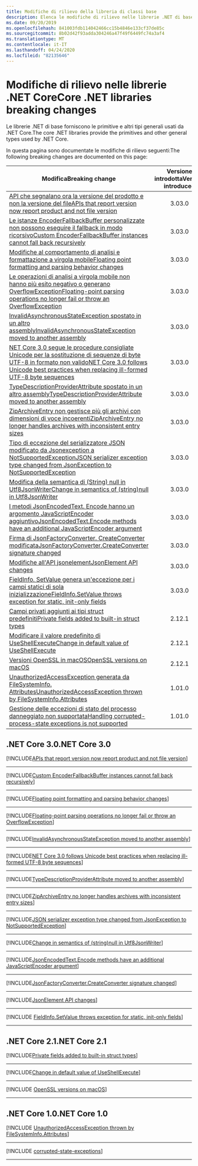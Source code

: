 ```yaml
---
title: Modifiche di rilievo della libreria di classi base
description: Elenca le modifiche di rilievo nelle librerie .NET di base.
ms.date: 09/20/2019
ms.openlocfilehash: 841003fdb114042466cc15b4846e133cf37de85c
ms.sourcegitcommit: 8b02d42f93adda304246a47f49f6449fc74a3af4
ms.translationtype: MT
ms.contentlocale: it-IT
ms.lasthandoff: 04/24/2020
ms.locfileid: "82135646"
---
```

# <a name="core-net-libraries-breaking-changes"></a><span data-ttu-id="60924-103">Modifiche di rilievo nelle librerie .NET Core</span><span class="sxs-lookup"><span data-stu-id="60924-103">Core .NET libraries breaking changes</span></span>

<span data-ttu-id="60924-104">Le librerie .NET di base forniscono le primitive e altri tipi generali usati da .NET Core.</span><span class="sxs-lookup"><span data-stu-id="60924-104">The core .NET libraries provide the primitives and other general types used by .NET Core.</span></span>

<span data-ttu-id="60924-105">In questa pagina sono documentate le modifiche di rilievo seguenti:</span><span class="sxs-lookup"><span data-stu-id="60924-105">The following breaking changes are documented on this page:</span></span>

| <span data-ttu-id="60924-106">Modifica</span><span class="sxs-lookup"><span data-stu-id="60924-106">Breaking change</span></span> | <span data-ttu-id="60924-107">Versione introdotta</span><span class="sxs-lookup"><span data-stu-id="60924-107">Version introduced</span></span> |
| - | :-: |
| [<span data-ttu-id="60924-108">API che segnalano ora la versione del prodotto e non la versione del file</span><span class="sxs-lookup"><span data-stu-id="60924-108">APIs that report version now report product and not file version</span></span>](#apis-that-report-version-now-report-product-and-not-file-version) | <span data-ttu-id="60924-109">3.0</span><span class="sxs-lookup"><span data-stu-id="60924-109">3.0</span></span> |
| [<span data-ttu-id="60924-110">Le istanze EncoderFallbackBuffer personalizzate non possono eseguire il fallback in modo ricorsivo</span><span class="sxs-lookup"><span data-stu-id="60924-110">Custom EncoderFallbackBuffer instances cannot fall back recursively</span></span>](#custom-encoderfallbackbuffer-instances-cannot-fall-back-recursively) | <span data-ttu-id="60924-111">3.0</span><span class="sxs-lookup"><span data-stu-id="60924-111">3.0</span></span> |
| [<span data-ttu-id="60924-112">Modifiche al comportamento di analisi e formattazione a virgola mobile</span><span class="sxs-lookup"><span data-stu-id="60924-112">Floating point formatting and parsing behavior changes</span></span>](#floating-point-formatting-and-parsing-behavior-changed) | <span data-ttu-id="60924-113">3.0</span><span class="sxs-lookup"><span data-stu-id="60924-113">3.0</span></span> |
| [<span data-ttu-id="60924-114">Le operazioni di analisi a virgola mobile non hanno più esito negativo o generano OverflowException</span><span class="sxs-lookup"><span data-stu-id="60924-114">Floating-point parsing operations no longer fail or throw an OverflowException</span></span>](#floating-point-parsing-operations-no-longer-fail-or-throw-an-overflowexception) | <span data-ttu-id="60924-115">3.0</span><span class="sxs-lookup"><span data-stu-id="60924-115">3.0</span></span> |
| [<span data-ttu-id="60924-116">InvalidAsynchronousStateException spostato in un altro assembly</span><span class="sxs-lookup"><span data-stu-id="60924-116">InvalidAsynchronousStateException moved to another assembly</span></span>](#invalidasynchronousstateexception-moved-to-another-assembly) | <span data-ttu-id="60924-117">3.0</span><span class="sxs-lookup"><span data-stu-id="60924-117">3.0</span></span> |
| [<span data-ttu-id="60924-118">NET Core 3,0 segue le procedure consigliate Unicode per la sostituzione di sequenze di byte UTF-8 in formato non valido</span><span class="sxs-lookup"><span data-stu-id="60924-118">NET Core 3.0 follows Unicode best practices when replacing ill-formed UTF-8 byte sequences</span></span>](#net-core-30-follows-unicode-best-practices-when-replacing-ill-formed-utf-8-byte-sequences) | <span data-ttu-id="60924-119">3.0</span><span class="sxs-lookup"><span data-stu-id="60924-119">3.0</span></span> |
| [<span data-ttu-id="60924-120">TypeDescriptionProviderAttribute spostato in un altro assembly</span><span class="sxs-lookup"><span data-stu-id="60924-120">TypeDescriptionProviderAttribute moved to another assembly</span></span>](#typedescriptionproviderattribute-moved-to-another-assembly) | <span data-ttu-id="60924-121">3.0</span><span class="sxs-lookup"><span data-stu-id="60924-121">3.0</span></span> |
| [<span data-ttu-id="60924-122">ZipArchiveEntry non gestisce più gli archivi con dimensioni di voce incoerenti</span><span class="sxs-lookup"><span data-stu-id="60924-122">ZipArchiveEntry no longer handles archives with inconsistent entry sizes</span></span>](#ziparchiveentry-no-longer-handles-archives-with-inconsistent-entry-sizes) | <span data-ttu-id="60924-123">3.0</span><span class="sxs-lookup"><span data-stu-id="60924-123">3.0</span></span> |
| [<span data-ttu-id="60924-124">Tipo di eccezione del serializzatore JSON modificato da Jsonexception a NotSupportedException</span><span class="sxs-lookup"><span data-stu-id="60924-124">JSON serializer exception type changed from JsonException to NotSupportedException</span></span>](#json-serializer-exception-type-changed-from-jsonexception-to-notsupportedexception) | <span data-ttu-id="60924-125">3.0</span><span class="sxs-lookup"><span data-stu-id="60924-125">3.0</span></span> |
| [<span data-ttu-id="60924-126">Modifica della semantica di (String) null in Utf8JsonWriter</span><span class="sxs-lookup"><span data-stu-id="60924-126">Change in semantics of (string)null in Utf8JsonWriter</span></span>](#change-in-semantics-of-stringnull-in-utf8jsonwriter) | <span data-ttu-id="60924-127">3.0</span><span class="sxs-lookup"><span data-stu-id="60924-127">3.0</span></span> |
| [<span data-ttu-id="60924-128">I metodi JsonEncodedText. Encode hanno un argomento JavaScriptEncoder aggiuntivo</span><span class="sxs-lookup"><span data-stu-id="60924-128">JsonEncodedText.Encode methods have an additional JavaScriptEncoder argument</span></span>](#jsonencodedtextencode-methods-have-an-additional-javascriptencoder-argument) | <span data-ttu-id="60924-129">3.0</span><span class="sxs-lookup"><span data-stu-id="60924-129">3.0</span></span> |
| [<span data-ttu-id="60924-130">Firma di JsonFactoryConverter. CreateConverter modificata</span><span class="sxs-lookup"><span data-stu-id="60924-130">JsonFactoryConverter.CreateConverter signature changed</span></span>](#jsonfactoryconvertercreateconverter-signature-changed) | <span data-ttu-id="60924-131">3.0</span><span class="sxs-lookup"><span data-stu-id="60924-131">3.0</span></span> |
| [<span data-ttu-id="60924-132">Modifiche all'API jsonelement</span><span class="sxs-lookup"><span data-stu-id="60924-132">JsonElement API changes</span></span>](#jsonelement-api-changes) | <span data-ttu-id="60924-133">3.0</span><span class="sxs-lookup"><span data-stu-id="60924-133">3.0</span></span> |
| [<span data-ttu-id="60924-134">FieldInfo. SetValue genera un'eccezione per i campi statici di sola inizializzazione</span><span class="sxs-lookup"><span data-stu-id="60924-134">FieldInfo.SetValue throws exception for static, init-only fields</span></span>](#fieldinfosetvalue-throws-exception-for-static-init-only-fields) | <span data-ttu-id="60924-135">3.0</span><span class="sxs-lookup"><span data-stu-id="60924-135">3.0</span></span> |
| [<span data-ttu-id="60924-136">Campi privati aggiunti ai tipi struct predefiniti</span><span class="sxs-lookup"><span data-stu-id="60924-136">Private fields added to built-in struct types</span></span>](#private-fields-added-to-built-in-struct-types) | <span data-ttu-id="60924-137">2.1</span><span class="sxs-lookup"><span data-stu-id="60924-137">2.1</span></span> |
| [<span data-ttu-id="60924-138">Modificare il valore predefinito di UseShellExecute</span><span class="sxs-lookup"><span data-stu-id="60924-138">Change in default value of UseShellExecute</span></span>](#change-in-default-value-of-useshellexecute) | <span data-ttu-id="60924-139">2.1</span><span class="sxs-lookup"><span data-stu-id="60924-139">2.1</span></span> |
| [<span data-ttu-id="60924-140">Versioni OpenSSL in macOS</span><span class="sxs-lookup"><span data-stu-id="60924-140">OpenSSL versions on macOS</span></span>](#openssl-versions-on-macos) | <span data-ttu-id="60924-141">2.1</span><span class="sxs-lookup"><span data-stu-id="60924-141">2.1</span></span> |
| [<span data-ttu-id="60924-142">UnauthorizedAccessException generata da FileSystemInfo. Attributes</span><span class="sxs-lookup"><span data-stu-id="60924-142">UnauthorizedAccessException thrown by FileSystemInfo.Attributes</span></span>](#unauthorizedaccessexception-thrown-by-filesysteminfoattributes) | <span data-ttu-id="60924-143">1.0</span><span class="sxs-lookup"><span data-stu-id="60924-143">1.0</span></span> |
| [<span data-ttu-id="60924-144">Gestione delle eccezioni di stato del processo danneggiato non supportata</span><span class="sxs-lookup"><span data-stu-id="60924-144">Handling corrupted-process-state exceptions is not supported</span></span>](#handling-corrupted-state-exceptions-is-not-supported) | <span data-ttu-id="60924-145">1.0</span><span class="sxs-lookup"><span data-stu-id="60924-145">1.0</span></span> |

## <a name="net-core-30"></a><span data-ttu-id="60924-146">.NET Core 3.0</span><span class="sxs-lookup"><span data-stu-id="60924-146">.NET Core 3.0</span></span>

[!INCLUDE[APIs that report version now report product and not file version](~/includes/core-changes/corefx/3.0/version-information-changes.md)]

***

[!INCLUDE[Custom EncoderFallbackBuffer instances cannot fall back recursively](~/includes/core-changes/corefx/3.0/custom-encoderfallbackbuffer-cannot-be-recursive.md)]

***

[!INCLUDE[Floating point formatting and parsing behavior changes](~/includes/core-changes/corefx/3.0/floating-point-changes.md)]

***

[!INCLUDE[Floating-point parsing operations no longer fail or throw an OverflowException](~/includes/core-changes/corefx/3.0/floating-point-parsing-does-not-overflow.md)]

***

[!INCLUDE[InvalidAsynchronousStateException moved to another assembly](~/includes/core-changes/corefx/3.0/move-invalidasynchronousstateexception.md)]

***

[!INCLUDE[NET Core 3.0 follows Unicode best practices when replacing ill-formed UTF-8 byte sequences](~/includes/core-changes/corefx/3.0/net-core-3-0-follows-unicode-utf8-best-practices.md)]

***

[!INCLUDE[TypeDescriptionProviderAttribute moved to another assembly](~/includes/core-changes/corefx/3.0/move-typedescriptionproviderattribute.md)]

***

[!INCLUDE[ZipArchiveEntry no longer handles archives with inconsistent entry sizes](~/includes/core-changes/corefx/3.0/ziparchiveentry-and-inconsistent-entry-sizes.md)]

***

[!INCLUDE[JSON serializer exception type changed from JsonException to NotSupportedException](~/includes/core-changes/corefx/3.0/serializer-throws-notsupportedexception.md)]

***

[!INCLUDE[Change in semantics of (string)null in Utf8JsonWriter](~/includes/core-changes/corefx/3.0/change-in-null-in-utf8jsonwriter.md)]

***

[!INCLUDE[JsonEncodedText.Encode methods have an additional JavaScriptEncoder argument](~/includes/core-changes/corefx/3.0/jsonencodedtext-encode-has-additional-argument.md)]

***

[!INCLUDE[JsonFactoryConverter.CreateConverter signature changed](~/includes/core-changes/corefx/3.0/jsonfactoryconverter-createconverter.md)]

***

[!INCLUDE[JsonElement API changes](~/includes/core-changes/corefx/3.0/jsonelement-api-changes.md)]

***

[!INCLUDE [FieldInfo.SetValue throws exception for static, init-only fields](~/includes/core-changes/corefx/3.0/fieldinfo-setvalue-exception.md)]

***

## <a name="net-core-21"></a><span data-ttu-id="60924-147">.NET Core 2.1</span><span class="sxs-lookup"><span data-stu-id="60924-147">.NET Core 2.1</span></span>

[!INCLUDE[Private fields added to built-in struct types](~/includes/core-changes/corefx/2.1/instantiate-struct.md)]

***

[!INCLUDE[Change in default value of UseShellExecute](~/includes/core-changes/corefx/2.1/process-start-changes.md)]

***

[!INCLUDE [OpenSSL versions on macOS](../../../includes/core-changes/corefx/openssl-dependencies-macos.md)]

***

## <a name="net-core-10"></a><span data-ttu-id="60924-148">.NET Core 1.0</span><span class="sxs-lookup"><span data-stu-id="60924-148">.NET Core 1.0</span></span>

[!INCLUDE [UnauthorizedAccessException thrown by FileSystemInfo.Attributes](~/includes/core-changes/corefx/1.0/filesysteminfo-attributes-exceptions.md)]

***

[!INCLUDE [corrupted-state-exceptions](~/includes/core-changes/corefx/1.0/corrupted-state-exceptions.md)]

***
